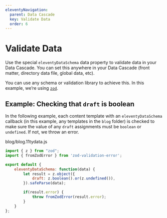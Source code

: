 ```yaml
---
eleventyNavigation:
  parent: Data Cascade
  key: Validate Data
  order: 6
---
```

# Validate Data

Use the special `eleventyDataSchema` data property to validate data in your Data Cascade. You can set this anywhere in your Data Cascade (front matter, directory data file, global data, etc).

You can use any schema or validation library to achieve this. In this example, we’re using [`zod`](https://zod.dev/).

## Example: Checking that `draft` is boolean

In the following example, each content template with an `eleventyDataSchema` callback (in this example, any templates in the `blog` folder) is checked to make sure the value of any `draft` assignments must be `boolean` or `undefined`. If not, we throw an error.

<div class="codetitle">blog/blog.11tydata.js</div>

```js
import { z } from "zod";
import { fromZodError } from 'zod-validation-error';

export default {
	eleventyDataSchema: function(data) {
		let result = z.object({
			draft: z.boolean().or(z.undefined()),
		}).safeParse(data);

		if(result.error) {
			throw fromZodError(result.error);
		}
	}
};
```